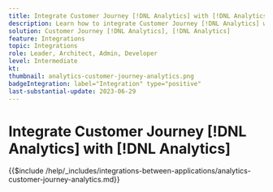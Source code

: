 ```yaml
---
title: Integrate Customer Journey [!DNL Analytics] with [!DNL Analytics]
description: Learn how to integrate Customer Journey [!DNL Analytics] with [!DNL Analytics]. 
solution: Customer Journey [!DNL Analytics], [!DNL Analytics]
feature: Integrations
topic: Integrations
role: Leader, Architect, Admin, Developer
level: Intermediate
kt:
thumbnail: analytics-customer-journey-analytics.png
badgeIntegration: label="Integration" type="positive"
last-substantial-update: 2023-06-29
---
```


# Integrate Customer Journey [!DNL Analytics] with [!DNL Analytics]

{{$include /help/_includes/integrations-between-applications/analytics-customer-journey-analytics.md}}
